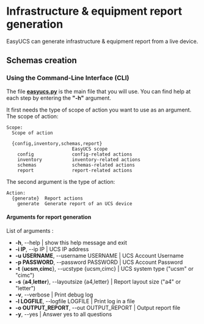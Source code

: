 # Infrastructure & equipment report generation

EasyUCS can generate infrastructure & equipment report from a live device.


## Schemas creation

### Using the Command-Line Interface (CLI)

The file **[easyucs.py](../easyucs.py)** is the main file that you will use. 
You can find help at each step by entering the **"-h"** argument.

It first needs the type of scope of action you want to use as an argument.
The scope of action:
```
Scope:
  Scope of action

  {config,inventory,schemas,report}
                        EasyUCS scope
    config              config-related actions
    inventory           inventory-related actions
    schemas             schemas-related actions
    report              report-related actions
```

The second argument is the type of action:
```
Action:
  {generate}  Report actions
    generate  Generate report of an UCS device
```

#### Arguments for report generation

List of arguments :

- **-h**, --help            | show this help message and exit
- **-i IP**, --ip IP        | UCS IP address
- **-u USERNAME**, --username USERNAME
                    | UCS Account Username
- **-p PASSWORD**, --password PASSWORD
                    | UCS Account Password
- **-t** {**ucsm**,**cimc**}, --ucstype {ucsm,cimc}
                    | UCS system type ("ucsm" or "cimc")
- **-s** {**a4**,**letter**}, --layoutsize {a4,letter}
                    | Report layout size ("a4" or "letter")
- **-v**, --verbose         | Print debug log
- **-l LOGFILE**, --logfile LOGFILE
                    | Print log in a file
- **-o OUTPUT_REPORT**, --out OUTPUT_REPORT
                    | Output report file
- **-y**, --yes             | Answer yes to all questions
